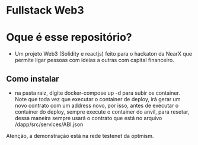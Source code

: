 # Fullstack Web3 

# Oque é esse repositório?

- Um projeto Web3 (Solidity e reactjs) feito para o hackaton da NearX que permite ligar pessoas com ideias a outras com capital financeiro.

## Como instalar

- na pasta raiz, digite docker-compose up -d para subir os container. Note que toda vez que executar o container de deploy, irá gerar um novo contrato com um address novo, por isso, antes de executar o container do deploy, sempre execute o container do anvil, para resetar, dessa maneira sempre usará o contrato que está no arquivo /dapp/src/services/ABI.json

Atenção, a demonstração está na rede testenet da optmism.
